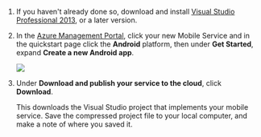 ﻿1. If you haven't already done so, download and install [Visual Studio Professional 2013](https://go.microsoft.com/fwLink/p/?LinkID=391934), or a later version.
 
2. In the [Azure Management Portal](https://manage.windowsazure.com/), click your new Mobile Service and in the quickstart page click the **Android** platform, then under **Get Started**, expand **Create a new Android app**. 

    ![](./media/mobile-services-download-service-locally/download-service-project.png)

4. Under **Download and publish your service to the cloud**, click **Download**.

	This downloads the Visual Studio project that implements your mobile service. Save the compressed project file to your local computer, and make a note of where you saved it.


